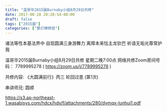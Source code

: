 ```yaml
---
title: "温哥华2015届Burnaby小组8月29日共修"
date: 2017-08-28 20:28:54-08:00
draft: false
tags: ["2015届"]
categories: ["慧灯禅修班"]
---
```

诸法等性本基法界中 自现圆满三身游舞力
离障本来怙主龙钦巴 祈请无垢光尊常护我

温哥华2015届Burnaby小组8月29日共修
星期二晚7:00点
网络共修Zoom房间号码： 7789995278 ( https://zoom.us/j/7789995278 )

共修内容:
《大圆满前行》丙三 轮回过患 (第1次)

串讲师兄: 圆顺

 https://s3.ap-northeast-1.wasabisys.com/hdcx/hdv/f/attachments/280/dymqx-lunhui1.pdf
